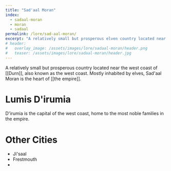```yaml
---
title: "Sad'aal Moran"
index:
  - sadaal-moran
  - moran
  - sadaal
permalink: /lore/sad-aal-moran/
excerpt: "A relatively small but prosperous elven country located near the west coast of Durn."
# header:
#   overlay_image: /assets/images/lore/sadaal-moran/header.png
#   teaser: /assets/images/lore/sadaal-moran/header.jpg
---
```


A relatively small but prosperous country located near the west coast of [[Durn]], also known as the west coast. Mostly inhabited by elves, Sad'aal Moran is the heart of [[the empire]].

# Lumis D'irumia
D'irumia is the capital of the west coast, home to the most noble families in the empire.

# Other Cities

- Ji'saal
- Frestmouth
-